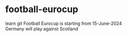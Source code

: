 # football-eurocup
learn git
Football Eurocup is starting from 15-June-2024
<br>
Germany will play against Scotland

